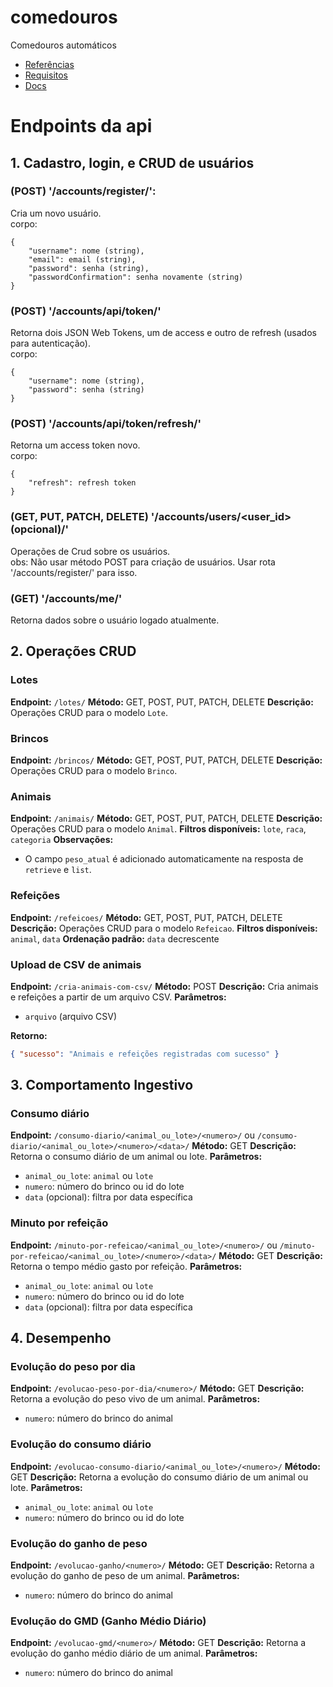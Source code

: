 # comedouros
Comedouros automáticos
- [Referências](https://docs.google.com/spreadsheets/d/15HQGgq4hI5UT0FyafI5cfC5hrJ-wvKuH/edit?gid=41191388#gid=41191388)
- [Requisitos](https://docs.google.com/document/d/1C0blKDuB74-u4f4hb53yxRGq7Ejbn0UwOHmLEz7ay6k/edit?tab=t.0)
- [Docs](https://drive.google.com/drive/folders/1Eoz59DTDh_xYlIQxQxaYbXVWdGcsk-re)

# Endpoints da api  

## 1. Cadastro, login, e CRUD de usuários  

### (POST) '/accounts/register/': 
Cria um novo usuário.  
corpo:
```
{
    "username": nome (string),
    "email": email (string),
    "password": senha (string),
    "passwordConfirmation": senha novamente (string)
}
```

### (POST) '/accounts/api/token/'
Retorna dois JSON Web Tokens, um de access e outro de refresh (usados para autenticação).  
corpo:
```
{
    "username": nome (string),
    "password": senha (string)
}
```

### (POST) '/accounts/api/token/refresh/'
Retorna um access token novo.  
corpo:
```
{
    "refresh": refresh token
}
```

### (GET, PUT, PATCH, DELETE) '/accounts/users/<user_id>(opcional)/'
Operações de Crud sobre os usuários.  
obs: Não usar método POST para criação de usuários. Usar rota '/accounts/register/' para isso.

### (GET) '/accounts/me/'
Retorna dados sobre o usuário logado atualmente.


## 2. Operações CRUD

### Lotes

**Endpoint:** `/lotes/`
**Método:** GET, POST, PUT, PATCH, DELETE
**Descrição:** Operações CRUD para o modelo `Lote`.

### Brincos

**Endpoint:** `/brincos/`
**Método:** GET, POST, PUT, PATCH, DELETE
**Descrição:** Operações CRUD para o modelo `Brinco`.

### Animais

**Endpoint:** `/animais/`
**Método:** GET, POST, PUT, PATCH, DELETE
**Descrição:** Operações CRUD para o modelo `Animal`.
**Filtros disponíveis:** `lote`, `raca`, `categoria`
**Observações:**

* O campo `peso_atual` é adicionado automaticamente na resposta de `retrieve` e `list`.

### Refeições

**Endpoint:** `/refeicoes/`
**Método:** GET, POST, PUT, PATCH, DELETE
**Descrição:** Operações CRUD para o modelo `Refeicao`.
**Filtros disponíveis:** `animal`, `data`
**Ordenação padrão:** `data` decrescente

### Upload de CSV de animais

**Endpoint:** `/cria-animais-com-csv/`
**Método:** POST
**Descrição:** Cria animais e refeições a partir de um arquivo CSV.
**Parâmetros:**

* `arquivo` (arquivo CSV)

**Retorno:**

```json
{ "sucesso": "Animais e refeições registradas com sucesso" }
```

## 3. Comportamento Ingestivo

### Consumo diário

**Endpoint:** `/consumo-diario/<animal_ou_lote>/<numero>/` ou `/consumo-diario/<animal_ou_lote>/<numero>/<data>/`
**Método:** GET
**Descrição:** Retorna o consumo diário de um animal ou lote.
**Parâmetros:**

* `animal_ou_lote`: `animal` ou `lote`
* `numero`: número do brinco ou id do lote
* `data` (opcional): filtra por data específica

### Minuto por refeição

**Endpoint:** `/minuto-por-refeicao/<animal_ou_lote>/<numero>/` ou `/minuto-por-refeicao/<animal_ou_lote>/<numero>/<data>/`
**Método:** GET
**Descrição:** Retorna o tempo médio gasto por refeição.
**Parâmetros:**

* `animal_ou_lote`: `animal` ou `lote`
* `numero`: número do brinco ou id do lote
* `data` (opcional): filtra por data específica

## 4. Desempenho

### Evolução do peso por dia

**Endpoint:** `/evolucao-peso-por-dia/<numero>/`
**Método:** GET
**Descrição:** Retorna a evolução do peso vivo de um animal.
**Parâmetros:**

* `numero`: número do brinco do animal

### Evolução do consumo diário

**Endpoint:** `/evolucao-consumo-diario/<animal_ou_lote>/<numero>/`
**Método:** GET
**Descrição:** Retorna a evolução do consumo diário de um animal ou lote.
**Parâmetros:**

* `animal_ou_lote`: `animal` ou `lote`
* `numero`: número do brinco ou id do lote

### Evolução do ganho de peso

**Endpoint:** `/evolucao-ganho/<numero>/`
**Método:** GET
**Descrição:** Retorna a evolução do ganho de peso de um animal.
**Parâmetros:**

* `numero`: número do brinco do animal

### Evolução do GMD (Ganho Médio Diário)

**Endpoint:** `/evolucao-gmd/<numero>/`
**Método:** GET
**Descrição:** Retorna a evolução do ganho médio diário de um animal.
**Parâmetros:**

* `numero`: número do brinco do animal


